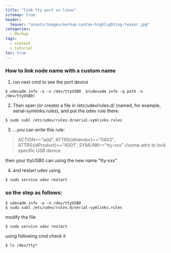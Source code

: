 ```yaml
---
title: "link tty port on linux"
sitemap: true
header:
  teaser: "assets/images/markup-syntax-highlighting-teaser.jpg"
categories:
  - Markup
tags:
  - content
  - tutorial
toc: true
---
```

### How to link node name with a custom name
1. run next cmd to see the port device 
```
$ udevadm info -a -n /dev/ttyUSB0  $(udevadm info -q path -n /dev/ttyUSB0)
```
2. Then open (or create) a file in /etc/udev/rules.d/ (named, for example, serial-symlinks.rules), and put the udev rule there.
```
$ sudo subl /etc/udev/rules.d/serial-symlinks.rules
```
3. ...you can write this rule:
>ACTION=="add", ATTRS{idVendor}=="0403", ATTRS{idProduct}=="6001", SYMLINK+="tty-xxx"    //some attrs to lock specific USB device

then your ttyUSB0 can using the new name "tty-xxx"

4. and restart udev using
```
$ sudo service udev restart
```


### so the step as follows:
```
$ udevadm info -a -n /dev/ttyUSB0
$ sudo subl /etc/udev/rules.d/serial-symlinks.rules
```
modify the file
```
$ sudo service udev restart
```
using following cmd check it
```
$ ls /dev/tty*
```

